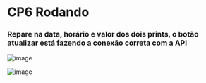 # CP6 Rodando
### Repare na data, horário e valor dos dois prints, o botão atualizar está fazendo a conexão correta com a API
![image](https://github.com/user-attachments/assets/adde074c-1633-4f55-80f5-5c51753aa8d2)


![image](https://github.com/user-attachments/assets/78730317-f029-45bd-928e-d5ffd72fdf0d)
